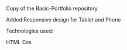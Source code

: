Copy of the Basic-Portfolio repository

Added Responsive design for Tablet and Phone

Technologies used:

HTML
Css